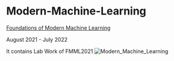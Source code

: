 # Modern-Machine-Learning
[Foundations of Modern Machine Learning](https://ihub-data.iiit.ac.in/mml2021/)

August 2021 - July 2022

It contains Lab Work of FMML2021
![Modern_Machine_Learning](https://user-images.githubusercontent.com/77952709/174908931-8e46a4ba-9d03-493b-aef1-5b01f7ac8f55.jpg)
